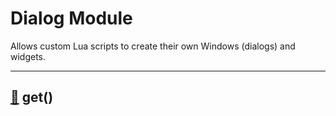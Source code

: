# Dialog Module

Allows custom Lua scripts to create their own Windows (dialogs) and widgets.

----
<h2 id="get"><a href="#get">🔗</a> get()</h2>
